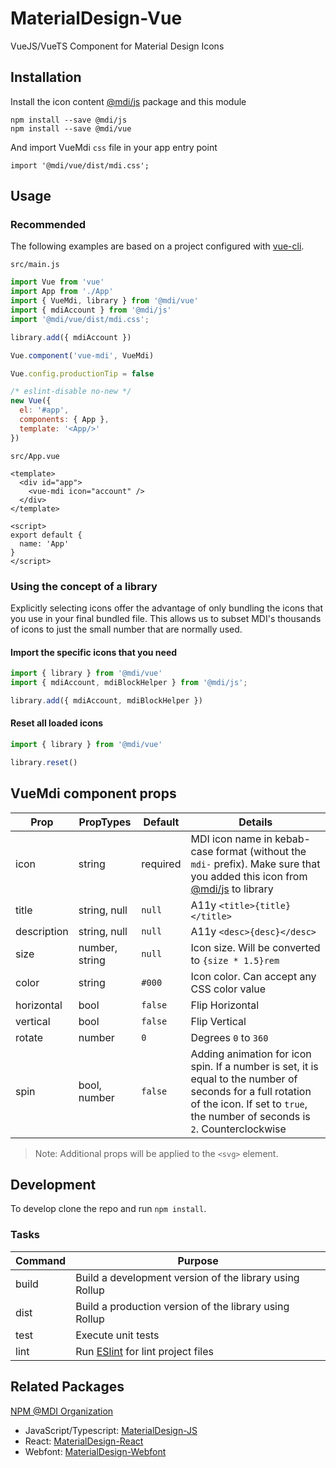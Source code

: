 # MaterialDesign-Vue

VueJS/VueTS Component for Material Design Icons

## Installation

Install the icon content [@mdi/js](https://github.com/Templarian/MaterialDesign-JS) package and this module

```
npm install --save @mdi/js
npm install --save @mdi/vue
```

And import VueMdi `css` file in your app entry point

```
import '@mdi/vue/dist/mdi.css';
```

## Usage

### Recommended

The following examples are based on a project configured with [vue-cli](https://github.com/vuejs/vue-cli).

`src/main.js`

```javascript
import Vue from 'vue'
import App from './App'
import { VueMdi, library } from '@mdi/vue'
import { mdiAccount } from '@mdi/js'
import '@mdi/vue/dist/mdi.css';

library.add({ mdiAccount })

Vue.component('vue-mdi', VueMdi)

Vue.config.productionTip = false

/* eslint-disable no-new */
new Vue({
  el: '#app',
  components: { App },
  template: '<App/>'
})
```

`src/App.vue`

```vue
<template>
  <div id="app">
    <vue-mdi icon="account" />
  </div>
</template>

<script>
export default {
  name: 'App'
}
</script>
```

### Using the concept of a library

Explicitly selecting icons offer the advantage of only bundling the icons that you
use in your final bundled file. This allows us to subset MDI's
thousands of icons to just the small number that are normally used.

#### Import the specific icons that you need

```javascript
import { library } from '@mdi/vue'
import { mdiAccount, mdiBlockHelper } from '@mdi/js';

library.add({ mdiAccount, mdiBlockHelper })
```

#### Reset all loaded icons

```javascript
import { library } from '@mdi/vue'

library.reset()
```

## VueMdi component props

| Prop        | PropTypes      | Default  | Details |
|-------------|----------------|----------|---------|
| icon        | string         | required | MDI icon name in kebab-case format (without the `mdi-` prefix). Make sure that you added this icon from [@mdi/js](https://templarian.github.io/@mdi/js) to library |
| title       | string, null   | `null`   | A11y `<title>{title}</title>` |
| description | string, null   | `null`   | A11y `<desc>{desc}</desc>` |
| size        | number, string | `null`   | Icon size. Will be converted to `{size * 1.5}rem` |
| color       | string         | `#000`     | Icon color. Can accept any CSS color value |
| horizontal  | bool           | `false ` | Flip Horizontal |
| vertical    | bool           | `false`  | Flip Vertical |
| rotate      | number         | `0 `     | Degrees `0` to `360` |
| spin        | bool, number   | `false`  | Adding animation for icon spin. If a number is set, it is equal to the number of seconds for a full rotation of the icon. If set to `true`, the number of seconds is `2`. Counterclockwise |

> Note: Additional props will be applied to the `<svg>` element.

## Development

To develop clone the repo and run `npm install`.

### Tasks

Command     | Purpose
---         | ---
build       | Build a development version of the library using Rollup
dist        | Build a production version of the library using Rollup
test        | Execute unit tests
lint        | Run [ESlint](https://eslint.org/) for lint project files

## Related Packages

[NPM @MDI Organization](https://npmjs.com/org/mdi)

- JavaScript/Typescript: [MaterialDesign-JS](https://github.com/Templarian/MaterialDesign-JS)
- React: [MaterialDesign-React](https://github.com/Templarian/MaterialDesign-React)
- Webfont: [MaterialDesign-Webfont](https://github.com/Templarian/MaterialDesign-Webfont)
